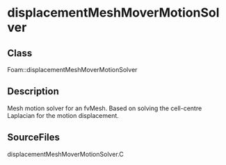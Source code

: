 # displacementMeshMoverMotionSolver 
## Class
Foam::displacementMeshMoverMotionSolver

## Description
Mesh motion solver for an fvMesh.  Based on solving the cell-centre
Laplacian for the motion displacement.

## SourceFiles
displacementMeshMoverMotionSolver.C

